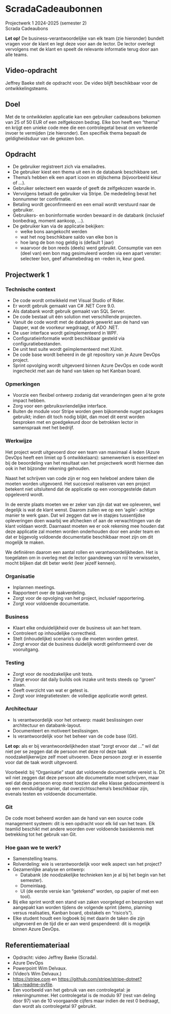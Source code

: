 # ScradaCadeaubonnen

Projectwerk 1 2024-2025 (semester 2)  
Scrada Cadeaubons  

**Let op!** De business-verantwoordelijke van elk team (zie hieronder) bundelt vragen voor de klant en legt deze voor aan de lector. De lector overlegt vervolgens met de klant en speelt de relevante informatie terug door aan alle teams.

## Video-opdracht  
Jeffrey Baeke stelt de opdracht voor. De video blijft beschikbaar voor de ontwikkelingsteams.

## Doel  
Met de te ontwikkelen applicatie kan een gebruiker cadeaubons bekomen van 25 of 50 EUR of een zelfgekozen bedrag. Elke bon heeft een “thema” en krijgt een unieke code mee die een controlegetal bevat om verkeerde invoer te vermijden (zie hieronder). Een specifiek thema bepaalt de geldigheidsduur van de gekozen bon.

## Opdracht  
- De gebruiker registreert zich via emailadres.  
- De gebruiker kiest een thema uit een in de databank beschikbare set.  
- Thema’s hebben elk een apart icoon en stijlschema (bijvoorbeeld kleur of …).  
- Gebruiker selecteert een waarde of geeft de zelfgekozen waarde in.  
- Vervolgens betaalt de gebruiker via Stripe. De mededeling bevat het bonnummer ter confirmatie.  
- Betaling wordt geconfirmeerd en een email wordt verstuurd naar de gebruiker.  
- Gebruikers- en boninformatie worden bewaard in de databank (inclusief bonbedrag, moment aankoop, …).  
- De gebruiker kan via de applicatie bekijken:  
  - welke bons aangekocht werden  
  - wat het nog beschikbare saldo van elke bon is  
  - hoe lang de bon nog geldig is (default 1 jaar)  
  - waarvoor de bon reeds (deels) werd gebruikt. Consumptie van een (deel van) een bon mag gesimuleerd worden via een apart venster: selecteer bon, geef afnamebedrag en -reden in, keur goed.

## Projectwerk 1

### Technische context  
- De code wordt ontwikkeld met Visual Studio of Rider.  
- Er wordt gebruik gemaakt van C# .NET Core 9.0.  
- Als databank wordt gebruik gemaakt van SQL Server.  
- De code bestaat uit één solution met verschillende projecten.  
- Vanuit de code wordt met de databank gewerkt aan de hand van Dapper, wat de voorkeur wegdraagt, of ADO .NET.  
- De user interface wordt geïmplementeerd in WPF.  
- Configuratieinformatie wordt beschikbaar gesteld via configuratiebestanden.  
- De unit test suite wordt geïmplementeerd met XUnit.  
- De code base wordt beheerd in de git repository van je Azure DevOps project.  
- Sprint opvolging wordt uitgevoerd binnen Azure DevOps en code wordt ingecheckt met aan de hand van taken op het Kanban board.

### Opmerkingen  
- Voorzie een flexibel ontwerp zodanig dat veranderingen geen al te grote impact hebben.  
- Zorg voor een gebruiksvriendelijke interface.  
- Buiten de module voor Stripe worden geen bijkomende nuget packages gebruikt; indien dit toch nodig blijkt, dan moet dit eerst worden besproken met en goedgekeurd door de betrokken lector in samenspraak met het bedrijf.

### Werkwijze  
Het project wordt uitgevoerd door een team van maximaal 4 leden (Azure DevOps heeft een limiet op 5 ontwikkelaars): samenwerken is essentieel en bij de beoordeling van het resultaat van het projectwerk wordt hiermee dan ook in het bijzonder rekening gehouden.  

Naast het schrijven van code zijn er nog een heleboel andere taken die moeten worden uitgevoerd. Het succesvol realiseren van een project betekent niet uitsluitend dat de applicatie op een vooropgestelde datum opgeleverd wordt.  

In de eerste plaats moeten we er zeker van zijn dat wat we opleveren, wel degelijk is wat de klant wenst. Daarom zullen we op een ‘agile’- achtige manier te werk gaan. Dat wil zeggen dat we in stapjes tussentijdse opleveringen doen waarbij we afchecken of aan de verwachtingen van de klant voldaan wordt. Daarnaast moeten we er ook rekening mee houden dat deze applicatie zal moeten worden onderhouden door een ander team en dat er bijgevolg voldoende documentatie beschikbaar moet zijn om dit mogelijk te maken.

We definiëren daarom een aantal rollen en verantwoordelijkheden. Het is toegelaten om in overleg met de lector gaandeweg van rol te verwisselen, mocht blijken dat dit beter werkt (leer jezelf kennen).

### Organisatie  
- Inplannen meetings.  
- Rapporteert over de taakverdeling.  
- Zorgt voor de opvolging van het project, inclusief rapportering.  
- Zorgt voor voldoende documentatie.

### Business  
- Klaart elke onduidelijkheid over de business uit aan het team.  
- Controleert op inhoudelijke correctheid.  
- Stelt (inhoudelijke) scenario’s op die moeten worden getest.  
- Zorgt ervoor dat de business duidelijk wordt geïnformeerd over de vooruitgang.

### Testing  
- Zorgt voor de noodzakelijke unit tests.  
- Zorgt ervoor dat daily builds ook inzake unit tests steeds op “groen” staan.  
- Geeft overzicht van wat er getest is.  
- Zorgt voor integratietesten: de volledige applicatie wordt getest.

### Architectuur  
- Is verantwoordelijk voor het ontwerp: maakt beslissingen over architectuur en databank-layout.  
- Documenteert en motiveert beslissingen.  
- Is verantwoordelijk voor het beheer van de code base (Git).

**Let op:** als er bij verantwoordelijkheden staat “zorgt ervoor dat ...” wil dat niet per se zeggen dat de persoon met deze rol deze taak noodzakelijkerwijze zelf moet uitvoeren. Deze persoon zorgt er in essentie voor dat de taak wordt uitgevoerd.  

Voorbeeld: bij “Organisatie” staat dat voldoende documentatie vereist is. Dit wil niet zeggen dat deze persoon alle documentatie moet schrijven, maar wel dat deze persoon erop moet toezien dat elke klasse gedocumenteerd is op een eenduidige manier, dat overzichtsschema’s beschikbaar zijn, evenals testen en voldoende documentatie.

### Git  
De code moet beheerd worden aan de hand van een source code management systeem: dit is een opdracht voor elk lid van het team. Elk teamlid beschikt met andere woorden over voldoende basiskennis met betrekking tot het gebruik van Git.

### Hoe gaan we te werk?  
- Samenstelling teams.  
- Rolverdeling: wie is verantwoordelijk voor welk aspect van het project?  
- Gezamenlijke analyse en ontwerp:  
  - Databank (de noodzakelijke technieken ken je al bij het begin van het semester).  
  - Domeinlaag.  
  - UI (de eerste versie kan “getekend” worden, op papier of met een tool).  
- Bij elke sprint wordt een stand van zaken voorgelegd en besproken wat aangepakt kan worden tijdens de volgende sprint (demo, planning versus realisaties, Kanban board, obstakels en “risico’s”).  
- Elke student houdt een logboek bij met daarin de taken die zijn uitgevoerd en de tijd die er aan werd gespendeerd: dit is mogelijk binnen Azure DevOps.

## Referentiemateriaal  
- Opdracht: video Jeffrey Baeke (Scrada).  
- Azure DevOps  
- Powerpoint Wim Delvaux.  
- (Video’s Wim Delvaux.)  
- https://stripe.com en https://github.com/stripe/stripe-dotnet?tab=readme-ovfile.  
- Een voorbeeld van het gebruik van een controlegetal: je rekeningnummer. Het controlegetal is de modulo 97 (rest van deling door 97) van de 10 voorgaande cijfers maar indien de rest 0 bedraagt, dan wordt als controlegetal 97 gebruikt.
